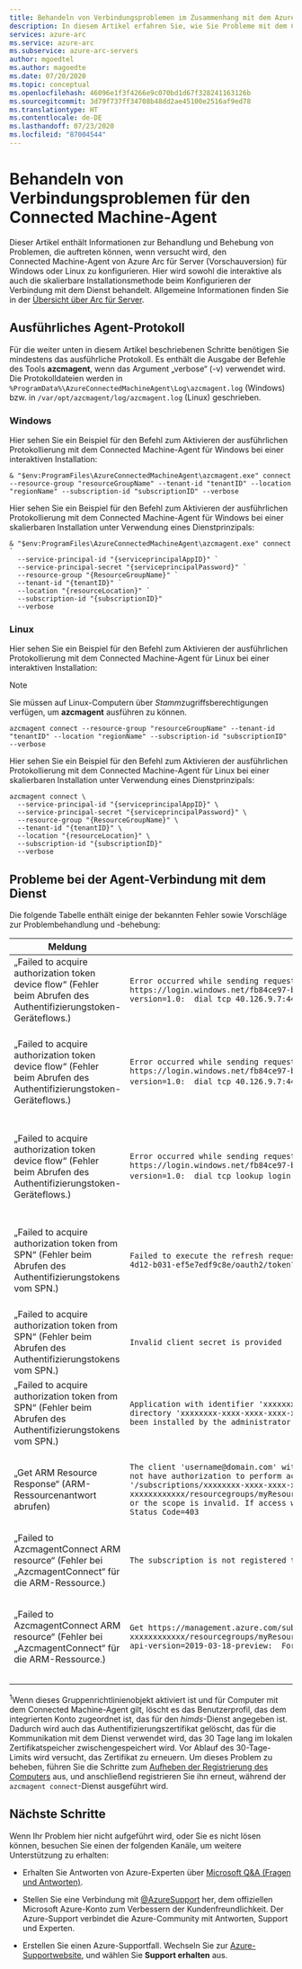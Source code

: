 ```yaml
---
title: Behandeln von Verbindungsproblemen im Zusammenhang mit dem Azure Arc für Server-Agent
description: In diesem Artikel erfahren Sie, wie Sie Probleme mit dem Connected Machine-Agent behandeln und beheben, die im Zusammenhang mit Azure Arc für Server (Vorschauversion) bei dem Versuch auftreten, eine Verbindung mit dem Dienst herzustellen.
services: azure-arc
ms.service: azure-arc
ms.subservice: azure-arc-servers
author: mgoedtel
ms.author: magoedte
ms.date: 07/20/2020
ms.topic: conceptual
ms.openlocfilehash: 46096e1f3f4266e9c070bd1d67f328241163126b
ms.sourcegitcommit: 3d79f737ff34708b48dd2ae45100e2516af9ed78
ms.translationtype: HT
ms.contentlocale: de-DE
ms.lasthandoff: 07/23/2020
ms.locfileid: "87004544"
---
```

# <a name="troubleshoot-the-connected-machine-agent-connection-issues"></a>Behandeln von Verbindungsproblemen für den Connected Machine-Agent

Dieser Artikel enthält Informationen zur Behandlung und Behebung von Problemen, die auftreten können, wenn versucht wird, den Connected Machine-Agent von Azure Arc für Server (Vorschauversion) für Windows oder Linux zu konfigurieren. Hier wird sowohl die interaktive als auch die skalierbare Installationsmethode beim Konfigurieren der Verbindung mit dem Dienst behandelt. Allgemeine Informationen finden Sie in der [Übersicht über Arc für Server](./overview.md).

## <a name="agent-verbose-log"></a>Ausführliches Agent-Protokoll

Für die weiter unten in diesem Artikel beschriebenen Schritte benötigen Sie mindestens das ausführliche Protokoll. Es enthält die Ausgabe der Befehle des Tools **azcmagent**, wenn das Argument „verbose“ (-v) verwendet wird. Die Protokolldateien werden in `%ProgramData%\AzureConnectedMachineAgent\Log\azcmagent.log` (Windows) bzw. in `/var/opt/azcmagent/log/azcmagent.log` (Linux) geschrieben.

### <a name="windows"></a>Windows

Hier sehen Sie ein Beispiel für den Befehl zum Aktivieren der ausführlichen Protokollierung mit dem Connected Machine-Agent für Windows bei einer interaktiven Installation:

```
& "$env:ProgramFiles\AzureConnectedMachineAgent\azcmagent.exe" connect --resource-group "resourceGroupName" --tenant-id "tenantID" --location "regionName" --subscription-id "subscriptionID" --verbose
```

Hier sehen Sie ein Beispiel für den Befehl zum Aktivieren der ausführlichen Protokollierung mit dem Connected Machine-Agent für Windows bei einer skalierbaren Installation unter Verwendung eines Dienstprinzipals:

```
& "$env:ProgramFiles\AzureConnectedMachineAgent\azcmagent.exe" connect `
  --service-principal-id "{serviceprincipalAppID}" `
  --service-principal-secret "{serviceprincipalPassword}" `
  --resource-group "{ResourceGroupName}" `
  --tenant-id "{tenantID}" `
  --location "{resourceLocation}" `
  --subscription-id "{subscriptionID}"
  --verbose
```

### <a name="linux"></a>Linux

Hier sehen Sie ein Beispiel für den Befehl zum Aktivieren der ausführlichen Protokollierung mit dem Connected Machine-Agent für Linux bei einer interaktiven Installation:

>[!NOTE]
>Sie müssen auf Linux-Computern über *Stamm*zugriffsberechtigungen verfügen, um **azcmagent** ausführen zu können.

```
azcmagent connect --resource-group "resourceGroupName" --tenant-id "tenantID" --location "regionName" --subscription-id "subscriptionID" --verbose
```

Hier sehen Sie ein Beispiel für den Befehl zum Aktivieren der ausführlichen Protokollierung mit dem Connected Machine-Agent für Linux bei einer skalierbaren Installation unter Verwendung eines Dienstprinzipals:

```
azcmagent connect \
  --service-principal-id "{serviceprincipalAppID}" \
  --service-principal-secret "{serviceprincipalPassword}" \
  --resource-group "{ResourceGroupName}" \
  --tenant-id "{tenantID}" \
  --location "{resourceLocation}" \
  --subscription-id "{subscriptionID}"
  --verbose
```

## <a name="agent-connection-issues-to-service"></a>Probleme bei der Agent-Verbindung mit dem Dienst

Die folgende Tabelle enthält einige der bekannten Fehler sowie Vorschläge zur Problembehandlung und -behebung:

|Meldung |Fehler |Wahrscheinliche Ursache |Lösung |
|--------|------|---------------|---------|
|„Failed to acquire authorization token device flow“ (Fehler beim Abrufen des Authentifizierungstoken-Geräteflows.) |`Error occurred while sending request for Device Authorization Code: Post https://login.windows.net/fb84ce97-b875-4d12-b031-ef5e7edf9c8e/oauth2/devicecode?api-version=1.0:  dial tcp 40.126.9.7:443: connect: network is unreachable.` |Der Endpunkt `login.windows.net` ist nicht erreichbar. | Überprüfen Sie die Konnektivität mit dem Endpunkt. |
|„Failed to acquire authorization token device flow“ (Fehler beim Abrufen des Authentifizierungstoken-Geräteflows.) |`Error occurred while sending request for Device Authorization Code: Post https://login.windows.net/fb84ce97-b875-4d12-b031-ef5e7edf9c8e/oauth2/devicecode?api-version=1.0:  dial tcp 40.126.9.7:443: connect: network is Forbidden`. |Der Zugriff auf den Endpunkt `login.windows.net` wird durch einen Proxy oder durch eine Firewall blockiert. | Überprüfen Sie die Konnektivität mit dem Endpunkt, und vergewissern Sie sich, dass sie nicht durch eine Firewall oder einen Proxyserver blockiert wird. |
|„Failed to acquire authorization token device flow“ (Fehler beim Abrufen des Authentifizierungstoken-Geräteflows.)  |`Error occurred while sending request for Device Authorization Code: Post https://login.windows.net/fb84ce97-b875-4d12-b031-ef5e7edf9c8e/oauth2/devicecode?api-version=1.0:  dial tcp lookup login.windows.net: no such host`. | Das Gruppenrichtlinienobjekt *Computerkonfiguration\Administrative Vorlagen\System\Benutzerprofile\Benutzerprofile, die älter als eine bestimmte Anzahl von Tagen sind, beim Systemneustart löschen* ist aktiviert. | Vergewissern Sie sich, dass das Gruppenrichtlinienobjekt aktiviert ist und den betroffenen Computer als Ziel hat. Weitere Detailinformationen finden Sie in Fußnote <sup>[1](#footnote1)</sup>. |
|„Failed to acquire authorization token from SPN“ (Fehler beim Abrufen des Authentifizierungstokens vom SPN.) |`Failed to execute the refresh request. Error = 'Post https://login.windows.net/fb84ce97-b875-4d12-b031-ef5e7edf9c8e/oauth2/token?api-version=1.0: Forbidden'` |Der Zugriff auf den Endpunkt `login.windows.net` wird durch einen Proxy oder durch eine Firewall blockiert. |Überprüfen Sie die Konnektivität mit dem Endpunkt, und vergewissern Sie sich, dass sie nicht durch eine Firewall oder einen Proxyserver blockiert wird. |
|„Failed to acquire authorization token from SPN“ (Fehler beim Abrufen des Authentifizierungstokens vom SPN.) |`Invalid client secret is provided` |Falsches oder ungültiges Dienstprinzipalgeheimnis. |Überprüfen Sie das Dienstprinzipalgeheimnis. |
| „Failed to acquire authorization token from SPN“ (Fehler beim Abrufen des Authentifizierungstokens vom SPN.) |`Application with identifier 'xxxxxxxx-xxxx-xxxx-xxxx-xxxxxxxxxxxx' was not found in the directory 'xxxxxxxx-xxxx-xxxx-xxxx-xxxxxxxxxxxx'. This can happen if the application has not been installed by the administrator of the tenant or consented to by any user in the tenant` |Falscher Dienstprinzipal und/oder falsche Mandanten-ID. |Überprüfen Sie den Dienstprinzipal und/oder die Mandanten-ID.|
|„Get ARM Resource Response“ (ARM-Ressourcenantwort abrufen) |`The client 'username@domain.com' with object id 'xxxxxxxx-xxxx-xxxx-xxxx-xxxxxxxxxxxx' does not have authorization to perform action 'Microsoft.HybridCompute/machines/read' over scope '/subscriptions/xxxxxxxx-xxxx-xxxx-xxxx-xxxxxxxxxxxx/resourcegroups/myResourceGroup/providers/Microsoft.HybridCompute/machines/MSJC01' or the scope is invalid. If access was recently granted, please refresh your credentials."}}" Status Code=403` |Falsche Anmeldeinformationen und/oder Berechtigungen. |Vergewissern Sie sich, dass Sie der Rolle **Onboarding von Azure Connected Machine** angehören oder dass der Dienstprinzipal dieser Rolle angehört. |
|„Failed to AzcmagentConnect ARM resource“ (Fehler bei „AzcmagentConnect“ für die ARM-Ressource.) |`The subscription is not registered to use namespace 'Microsoft.HybridCompute'` |Azure-Ressourcenanbieter sind nicht registriert. |Registrieren Sie die [Ressourcenanbieter](./agent-overview.md#register-azure-resource-providers). |
|„Failed to AzcmagentConnect ARM resource“ (Fehler bei „AzcmagentConnect“ für die ARM-Ressource.) |`Get https://management.azure.com/subscriptions/xxxxxxxx-xxxx-xxxx-xxxx-xxxxxxxxxxxx/resourcegroups/myResourceGroup/providers/Microsoft.HybridCompute/machines/MSJC01?api-version=2019-03-18-preview:  Forbidden` |Der Zugriff auf den Endpunkt `management.azure.com` wird durch einen Proxyserver oder durch eine Firewall blockiert. |Überprüfen Sie die Konnektivität mit dem Endpunkt, und vergewissern Sie sich, dass sie nicht durch eine Firewall oder einen Proxyserver blockiert wird. |

<a name="footnote1"></a><sup>1</sup>Wenn dieses Gruppenrichtlinienobjekt aktiviert ist und für Computer mit dem Connected Machine-Agent gilt, löscht es das Benutzerprofil, das dem integrierten Konto zugeordnet ist, das für den *himds*-Dienst angegeben ist. Dadurch wird auch das Authentifizierungszertifikat gelöscht, das für die Kommunikation mit dem Dienst verwendet wird, das 30 Tage lang im lokalen Zertifikatspeicher zwischengespeichert wird. Vor Ablauf des 30-Tage-Limits wird versucht, das Zertifikat zu erneuern. Um dieses Problem zu beheben, führen Sie die Schritte zum [Aufheben der Registrierung des Computers](manage-agent.md#unregister-machine) aus, und anschließend registrieren Sie ihn erneut, während der `azcmagent connect`-Dienst ausgeführt wird.

## <a name="next-steps"></a>Nächste Schritte

Wenn Ihr Problem hier nicht aufgeführt wird, oder Sie es nicht lösen können, besuchen Sie einen der folgenden Kanäle, um weitere Unterstützung zu erhalten:

* Erhalten Sie Antworten von Azure-Experten über [Microsoft Q&A (Fragen und Antworten)](https://docs.microsoft.com/answers/topics/azure-arc.html).

* Stellen Sie eine Verbindung mit [@AzureSupport](https://twitter.com/azuresupport) her, dem offiziellen Microsoft Azure-Konto zum Verbessern der Kundenfreundlichkeit. Der Azure-Support verbindet die Azure-Community mit Antworten, Support und Experten.

* Erstellen Sie einen Azure-Supportfall. Wechseln Sie zur [Azure-Supportwebsite](https://azure.microsoft.com/support/options/), und wählen Sie **Support erhalten** aus.